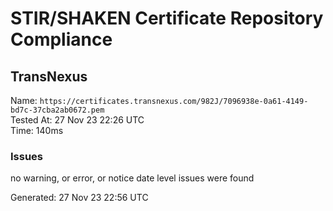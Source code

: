 # STIR/SHAKEN Certificate Repository Compliance

## TransNexus

Name: `https://certificates.transnexus.com/982J/7096938e-0a61-4149-bd7c-37cba2ab0672.pem`\
Tested At: 27 Nov 23 22:26 UTC\
Time: 140ms

### Issues

no warning, or error, or notice date level issues were found

Generated: 27 Nov 23 22:56 UTC